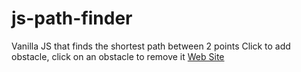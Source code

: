 # js-path-finder
Vanilla JS that finds the shortest path between 2 points
Click to add obstacle, click on an obstacle to remove it
[Web Site](https://sirvorak.github.io/js-path-finder/)